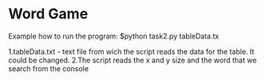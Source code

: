 # Word Game

Example how to run the program:
	$python task2.py tableData.tx

1.tableData.txt - text file from wich the script reads the data for the table.
It could be changed.
2.The script reads the x and y size and the word that we search from the console